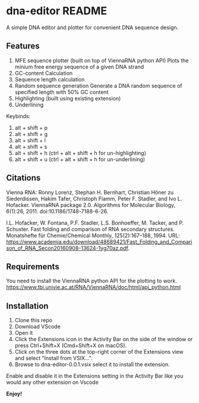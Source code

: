 # dna-editor README

A simple DNA editor and plotter for convenient DNA sequence design. 

## Features

1. MFE sequence plotter (built on top of ViennaRNA python API)
    Plots the minium free energy sequence of a given DNA strand
2. GC-content Calculation
3. Sequence length calculation
4. Random sequence generation
    Generate a DNA random sequence of specified length with 50% GC content
5. Highlighting (built using existing extension)
6. Underlining

Keybinds:

1. alt + shift + p
2. alt + shift + g
3. alt + shift + l
4. alt + shift + s
5. alt + shift + h (ctrl + alt + shift + h for un-highlighting)
6. alt + shift + u (ctrl + alt + shift + h for un-underlining)

## Citations

Vienna RNA:
Ronny Lorenz, Stephan H. Bernhart, Christian Höner zu Siederdissen, Hakim Tafer, Christoph Flamm, Peter F. Stadler, and Ivo L. Hofacker. ViennaRNA package 2.0. Algorithms for Molecular Biology, 6(1):26, 2011. doi:10.1186/1748-7188-6-26.

I.L. Hofacker, W. Fontana, P.F. Stadler, L.S. Bonhoeffer, M. Tacker, and P. Schuster. Fast folding and comparison of RNA secondary structures. Monatshefte für Chemie/Chemical Monthly, 125(2):167–188, 1994. URL: https://www.academia.edu/download/48689421/Fast_Folding_and_Comparison_of_RNA_Secon20160908-13624-1yg70az.pdf.

## Requirements

You need to install the ViennaRNA python API for the plotting to work. 
https://www.tbi.univie.ac.at/RNA/ViennaRNA/doc/html/api_python.html

## Installation

1. Clone this repo
2. Download VScode
3. Open it
4. Click the Extensions icon in the Activity Bar on the side of the window or press Ctrl+Shift+X (Cmd+Shift+X on macOS).
5. Click on the three dots at the top-right corner of the Extensions view and select "Install from VSIX...".
6. Browse to dna-editor-0.0.1.vsix select it to install the extension.

Enable and disable it in the Extensions setting in the Activity Bar like you would any other extension on Vscode


**Enjoy!**
